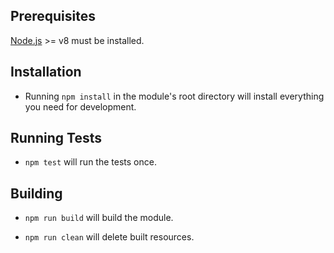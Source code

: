 ## Prerequisites

[Node.js](http://nodejs.org/) >= v8 must be installed.

## Installation

- Running `npm install` in the module's root directory will install everything you need for development.

## Running Tests

- `npm test` will run the tests once.

## Building

- `npm run build` will build the module.

- `npm run clean` will delete built resources.
